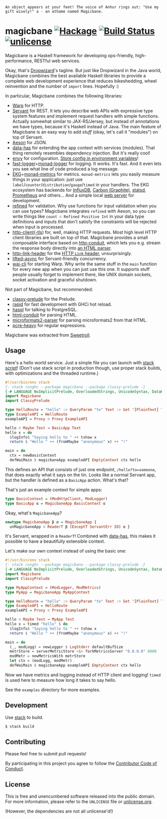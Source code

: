 `An object appears at your feet! The voice of Anhur rings out: "Use my gift wisely!" a - an athame named Magicbane.`

# magicbane [![Hackage](https://img.shields.io/hackage/v/magicbane.svg?style=flat)](https://hackage.haskell.org/package/magicbane) [![Build Status](https://img.shields.io/travis/myfreeweb/magicbane.svg?style=flat)](https://travis-ci.org/myfreeweb/magicbane) [![unlicense](https://img.shields.io/badge/un-license-green.svg?style=flat)](http://unlicense.org)

Magicbane is a Haskell framework for developing ops-friendly, high-performance, RESTful web services.

Okay, that's [Dropwizard](http://www.dropwizard.io)'s tagline. But just like Dropwizard in the Java world, Magicbane combines the best available Haskell libraries to provide a complete web development experience that reduces bikeshedding, wheel reinvention and the number of `import` lines. Hopefully :)

In particular, Magicbane combines the following libraries:

- [Warp](https://www.stackage.org/package/warp) for HTTP.
- [Servant](http://haskell-servant.readthedocs.io/en/stable/) for REST. It lets you describe web APIs with expressive type system features and implement request handlers with simple functions. Actually somewhat similar to JAX-RS/Jersey, but instead of annotations we have types, because it's Haskell instead of Java. The main feature of Magicbane is an easy way to add *stuff* (okay, let's call it "modules") on top of Servant.
- [Aeson](https://www.stackage.org/package/aeson) for JSON.
- [data-has](https://www.stackage.org/package/data-has) for extending the app context with services (modules). That thing remotely resembles dependency injection. But it's really cool!
- [envy](https://www.stackage.org/package/envy) for configuration. [Store config in environment variables](https://12factor.net/config)!
- [fast-logger](https://www.stackage.org/package/fast-logger)+[monad-logger](https://www.stackage.org/package/monad-logger) for logging. It works. It's fast. And it even lets you see what line of code produced a log message.
- [EKG](https://www.stackage.org/package/ekg)+[monad-metrics](https://www.stackage.org/package/monad-metrics) for metrics. `monad-metrics` lets you easily measure things in your application: just use `label`/`counter`/`distribution`/`gauge`/`timed` in your handlers. The EKG ecosystem has backends for [InfluxDB](https://www.stackage.org/package/ekg-influxdb), [Carbon (Graphite)](https://www.stackage.org/package/ekg-carbon), [statsd](https://www.stackage.org/package/ekg-statsd), [Prometheus](https://www.stackage.org/package/ekg-prometheus-adapter) and others… And a simple local [web server](https://www.stackage.org/package/ekg-wai) for development.
- [refined](https://nikita-volkov.github.io/refined/) for validation. Why use functions for input validation when you can use types? Magicbane integrates `refined` with Aeson, so you can write things like `count ∷ Refined Positive Int` in your data type definitions and inputs that don't satisfy the constraints will be rejected when input is processed.
- [http-client](https://www.stackage.org/package/http-client)([-tls](https://www.stackage.org/package/http-client-tls)) for, well, making HTTP requests. Most high level HTTP client libraries are built on top of that. Magicbane provides a small composable interface based on [http-conduit](https://www.stackage.org/package/http-conduit), which lets you e.g. stream the response body directly into [an HTML parser](https://www.stackage.org/package/html-conduit).
- [http-link-header](https://www.stackage.org/package/http-link-header) for the [HTTP `Link` header](https://tools.ietf.org/html/rfc5988#section-5), unsurprisingly.
- [lifted-async](https://www.stackage.org/package/lifted-async) for Servant-friendly concurrency.
- [wai-cli](https://www.stackage.org/package/wai-cli) for starting Warp. Why write the same stuff in the `main` function for every new app when you can just use this one. It supports stuff people usually forget to implement there, like UNIX domain sockets, socket activation and graceful shutdown.

Not part of Magicbane, but recommended:

- [classy-prelude](https://www.stackage.org/package/classy-prelude) for the Prelude.
- [rapid](https://www.stackage.org/package/rapid) for fast development with GHCi hot reload.
- [hasql](https://www.stackage.org/package/hasql) for talking to PostgreSQL.
- [html-conduit](https://www.stackage.org/package/html-conduit) for parsing HTML.
- [microformats2-parser](https://www.stackage.org/package/microformats2-parser) for parsing microformats2 from that HTML.
- [pcre-heavy](https://www.stackage.org/package/pcre-heavy) for regular expressions.

Magicbane was extracted from [Sweetroll](https://github.com/myfreeweb/sweetroll).

## Usage

Here's a hello world service. Just a simple file you can launch with [stack script](https://docs.haskellstack.org/en/stable/GUIDE/#script-interpreter)! (Don't use stack script in production though, use proper stack builds, with optimizations and the threaded runtime.)

```haskell
#!/usr/bin/env stack
{- stack runghc --package magicbane --package classy-prelude -}
{-# LANGUAGE NoImplicitPrelude, OverloadedStrings, UnicodeSyntax, DataKinds, TypeOperators, TemplateHaskell #-}
import Magicbane
import ClassyPrelude

type HelloRoute = "hello" :> QueryParam "to" Text :> Get '[PlainText] Text
type ExampleAPI = HelloRoute
exampleAPI = Proxy ∷ Proxy ExampleAPI

hello ∷ Maybe Text → BasicApp Text
hello x = do
  $logInfo$ "Saying hello to " ++ tshow x
  return $ "Hello " ++ (fromMaybe "anonymous" x) ++ "!"

main = do
  ctx ← newBasicContext
  defWaiMain $ magicbaneApp exampleAPI EmptyContext ctx hello
```

This defines an API that consists of just one endpoint, `/hello?to=someone`, that does exactly what it says on the tin.
Looks like a normal Servant app, but the handler is defined as a `BasicApp` action. What's that?

That's just an example context for simple apps:

```haskell
type BasicContext = (ModHttpClient, ModLogger)
type BasicApp α = MagicbaneApp BasicContext α
```

Okay, what's `MagicbaneApp`?

```haskell
newtype MagicbaneApp β α = MagicbaneApp {
  unMagicbaneApp ∷ ReaderT β (ExceptT ServantErr IO) α }
```

It's Servant, wrapped in a `ReaderT`!
Combined with [data-has](https://www.stackage.org/package/data-has), this makes it possible to have a beautifully extensible context.

Let's make our own context instead of using the basic one:

```haskell
#!/usr/bin/env stack
{- stack runghc --package magicbane --package classy-prelude -}
{-# LANGUAGE NoImplicitPrelude, OverloadedStrings, UnicodeSyntax, DataKinds, TypeOperators, TemplateHaskell #-}
import Magicbane
import ClassyPrelude

type MyAppContext = (ModLogger, ModMetrics)
type MyApp = MagicbaneApp MyAppContext

type HelloRoute = "hello" :> QueryParam "to" Text :> Get '[PlainText] Text
type ExampleAPI = HelloRoute
exampleAPI = Proxy ∷ Proxy ExampleAPI

hello ∷ Maybe Text → MyApp Text
hello x = timed "hello" $ do
  $logInfo$ "Saying hello to " ++ tshow x
  return $ "Hello " ++ (fromMaybe "anonymous" x) ++ "!"

main = do
  (_, modLogg) ← newLogger $ LogStderr defaultBufSize
  metrStore ← serverMetricStore <$> forkMetricsServer "0.0.0.0" 8800
  modMetr ← newMetricsWith metrStore
  let ctx = (modLogg, modMetr)
  defWaiMain $ magicbaneApp exampleAPI EmptyContext ctx hello
```

Now we have metrics and logging instead of HTTP client and logging!
`timed` is used here to measure how long it takes to say hello.

See the `examples` directory for more examples.

## Development

Use [stack] to build.  

```bash
$ stack build
```

[stack]: https://github.com/commercialhaskell/stack

## Contributing

Please feel free to submit pull requests!

By participating in this project you agree to follow the [Contributor Code of Conduct](http://contributor-covenant.org/version/1/4/).

## License

This is free and unencumbered software released into the public domain.  
For more information, please refer to the `UNLICENSE` file or [unlicense.org](http://unlicense.org).

(However, the dependencies are not all unlicense'd!)
